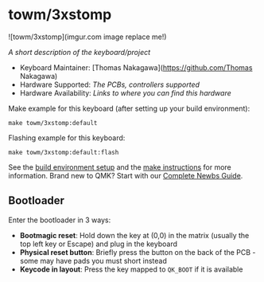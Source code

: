# towm/3xstomp

![towm/3xstomp](imgur.com image replace me!)

*A short description of the keyboard/project*

* Keyboard Maintainer: [Thomas Nakagawa](https://github.com/Thomas Nakagawa)
* Hardware Supported: *The PCBs, controllers supported*
* Hardware Availability: *Links to where you can find this hardware*

Make example for this keyboard (after setting up your build environment):

    make towm/3xstomp:default

Flashing example for this keyboard:

    make towm/3xstomp:default:flash

See the [build environment setup](https://docs.qmk.fm/#/getting_started_build_tools) and the [make instructions](https://docs.qmk.fm/#/getting_started_make_guide) for more information. Brand new to QMK? Start with our [Complete Newbs Guide](https://docs.qmk.fm/#/newbs).

## Bootloader

Enter the bootloader in 3 ways:

* **Bootmagic reset**: Hold down the key at (0,0) in the matrix (usually the top left key or Escape) and plug in the keyboard
* **Physical reset button**: Briefly press the button on the back of the PCB - some may have pads you must short instead
* **Keycode in layout**: Press the key mapped to `QK_BOOT` if it is available

